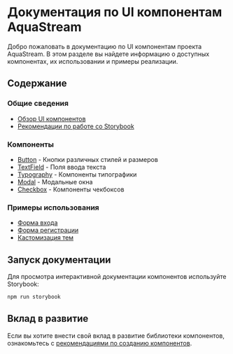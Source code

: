 # Документация по UI компонентам AquaStream

Добро пожаловать в документацию по UI компонентам проекта AquaStream. В этом разделе вы найдете информацию о доступных компонентах, их использовании и примеры реализации.

## Содержание

### Общие сведения
- [Обзор UI компонентов](/docs/ui-components.md)
- [Рекомендации по работе со Storybook](/docs/storybook-guidelines.md)

### Компоненты
- [Button](/src/components/ui/Button/Button.tsx) - Кнопки различных стилей и размеров
- [TextField](/src/components/ui/TextField.tsx) - Поля ввода текста
- [Typography](/src/components/ui/Typography.tsx) - Компоненты типографики
- [Modal](/src/components/ui/Modal/Modal.tsx) - Модальные окна
- [Checkbox](/src/components/ui/Checkbox/Checkbox.tsx) - Компоненты чекбоксов

### Примеры использования
- [Форма входа](/src/docs/examples/LoginFormExample.tsx)
- [Форма регистрации](/src/docs/examples/RegisterFormExample.tsx)
- [Кастомизация тем](/src/docs/examples/CustomThemingExample.tsx)

## Запуск документации

Для просмотра интерактивной документации компонентов используйте Storybook:

```bash
npm run storybook
```

## Вклад в развитие

Если вы хотите внести свой вклад в развитие библиотеки компонентов, ознакомьтесь с [рекомендациями по созданию компонентов](/src/components/ui/README.md). 